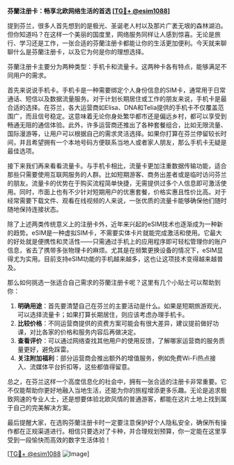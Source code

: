 **芬蘭注册卡：畅享北欧网络生活的首选 [[TG💪+ @esim1088](https://t.me/s/esim1088)]**

提到芬兰，很多人首先想到的是极光、圣诞老人村以及那片广袤无垠的森林湖泊。但你知道吗？在这样一个美丽的国度里，网络服务同样让人感到惊喜。无论是旅行、学习还是工作，一张合适的芬蘭注册卡都能让你的生活更加便利。今天就来聊聊什么是芬蘭注册卡，以及它为何是你的理想选择。

芬蘭注册卡主要分为两种类型：手机卡和流量卡。这两种卡各有特点，能够满足不同用户的需求。

首先来说说手机卡。手机卡是一种需要绑定个人身份信息的SIM卡，通常用于日常通话、短信以及数据流量服务。对于计划长期居住或工作的朋友来说，手机卡是最合适的选择。在芬兰，各大运营商如Elisa、DNA和Telia提供的手机卡不仅覆盖范围广，而且信号稳定。这意味着无论你身处繁华都市还是偏远乡村，都可以享受到畅通无阻的通信体验。此外，许多运营商还推出了各种套餐组合，比如无限流量、国际漫游等，让用户可以根据自己的需求灵活选择。如果你打算在芬兰停留较长时间，并且希望拥有一个本地号码方便联系当地人或者家人朋友，那么手机卡无疑是最佳选项。

接下来我们再来看看流量卡。与手机卡相比，流量卡更加注重数据传输功能，适合那些只需要使用互联网服务的人群。比如短期游客、商务出差者或是临时访问芬兰的朋友。流量卡的优势在于购买流程简单快捷，无需提供过多个人信息即可激活使用。同时，市面上也有不少针对短期用户的优惠套餐，价格实惠且性价比高。对于经常需要下载文件、观看在线视频的人来说，一张优质的流量卡能够确保他们随时随地保持连接状态。

除了上述两类传统意义上的注册卡外，近年来兴起的eSIM技术也逐渐成为一种新的趋势。eSIM是一种虚拟SIM卡，不需要实体卡片就能完成激活和使用。它最大的好处就是便携性和灵活性——只需通过手机上的应用程序即可轻松管理你的账户信息，省去了携带多张物理卡的麻烦。尤其是在频繁更换设备的情况下，eSIM显得尤为实用。目前支持eSIM功能的手机越来越多，这也让这项技术变得越来越普及。

那么如何挑选一张适合自己需求的芬蘭注册卡呢？这里有几个小贴士可以帮助到你：

1. **明确用途**：首先要清楚自己在芬兰的主要活动是什么。如果是短期旅游观光，可以选择流量卡；如果打算长期居住，则应该考虑办理手机卡。
2. **比较价格**：不同运营商提供的资费方案可能会有很大差异，建议提前做好功课，对比各家的价格和服务内容后再做决定。
3. **查看评价**：可以通过网络查找其他用户的使用反馈，了解哪家运营商的服务质量更好，避免踩雷。
4. **关注附加福利**：部分运营商会推出额外的增值服务，例如免费Wi-Fi热点接入、流媒体平台折扣等，这些都值得留意。

总之，在芬兰这样一个高度信息化的社会中，拥有一张合适的注册卡非常重要。它不仅能帮助你更好地融入当地生活，还能为你的旅程增添更多乐趣。无论是追求极致网速的专业人士，还是想要体验北欧风情的普通游客，都能在这片土地上找到属于自己的完美解决方案。

最后提醒大家，在选购芬蘭注册卡时一定要注意保护好个人隐私安全，确保所有操作都在正规渠道进行。相信只要选对了卡种，并合理规划预算，你一定能在这里享受到一段愉快而高效的数字生活体验！

[[TG💪+ @esim1088](https://t.me/s/esim1088) ![Image](https://i.postimg.cc/4NQfJmqS/Snipaste-2025-05-13-00-14-12.png)]